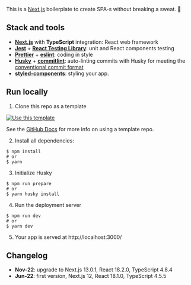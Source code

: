 This is a [Next.js](https://nextjs.org/) boilerplate to create SPA-s without breaking a sweat. 🥵

## Stack and tools

- **[Next.js](https://nextjs.org/)** with **TypeScript** integration: React web framework
- **[Jest](https://jestjs.io/)** + **[React Testing Library](https://testing-library.com/docs/react-testing-library/intro/)**: unit and React components testing
- **[Prettier](https://prettier.io/docs/en/index.html)** + **[eslint](https://eslint.org/)**: coding in style
- **[Husky](https://github.com/typicode/husky)** + **[commitlint](https://github.com/conventional-changelog/commitlint)**: auto-linting commits with Husky for meeting the [conventional commit format](https://www.conventionalcommits.org/en/v1.0.0/)
- **[styled-components](https://styled-components.com/)**: styling your app.

## Run locally

1. Clone this repo as a template

[![Use this template](https://img.shields.io/badge/Genereate-Use_this_template-2ea44f?style=for-the-badge)](https://github.com/lazy-ocean/next-js-boilerplate/generate)

See the [GitHub Docs](https://docs.github.com/en/repositories/creating-and-managing-repositories/creating-a-repository-from-a-template) for more info on using a template repo.

2. Install all dependencies:

```
$ npm install
# or
$ yarn
```

3. Initialize Husky

```
$ npm run prepare
# or
$ yarn husky install
```

4. Run the deployment server

```
$ npm run dev
# or
$ yarn dev
```

5. Your app is served at http://localhost:3000/

## Changelog

- **Nov-22**: upgrade to Next.js 13.0.1, React 18.2.0, TypeScript 4.8.4
- **Jun-22**: first version, Next.js 12, React 18.1.0, TypeScript 4.5.5
